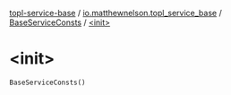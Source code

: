 [topl-service-base](../../index.md) / [io.matthewnelson.topl_service_base](../index.md) / [BaseServiceConsts](index.md) / [&lt;init&gt;](./-init-.md)

# &lt;init&gt;

`BaseServiceConsts()`